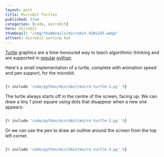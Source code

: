 ```yaml
---
layout: post
title: Microbit Turtles
published: true
categories: [code, microbit]
hero: microbit
thumbnail: "/img/thumbnails/microbit-420x255.webp"
alttext: microbit sorting hat
---
```


<a href="https://en.wikipedia.org/wiki/Turtle_graphics">Turtle</a> graphics are a time-honoured way to teach algorithmic thinking and are supported in <a href="https://docs.python.org/3.7/library/turtle.html">regular</a> <a href="https://python.camden.rutgers.edu/python_resources/python3_book/hello_little_turtles.html">python</a>.

Here's a small implementation of a turtle, complete with animation speed and pen
support, for the microbit.

```python

{% include 'code/python/microbit/micro-turtle-1.py' %}

```

The turtle always starts off in the centre of the screen, facing up. We can draw
a tiny 1 pixel square using dots that disappear when a new one appears:

```python

{% include 'code/python/microbit/micro-turtle-2.py' %}

```

Or we can use the pen to draw an outline around the screen from the top left corner.

```python

{% include 'code/python/microbit/micro-turtle-3.py' %}

```
